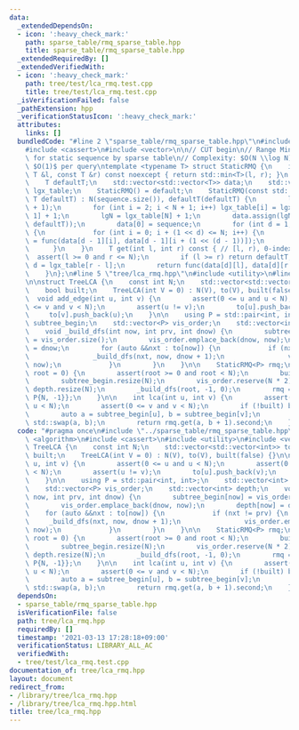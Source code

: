 ```yaml
---
data:
  _extendedDependsOn:
  - icon: ':heavy_check_mark:'
    path: sparse_table/rmq_sparse_table.hpp
    title: sparse_table/rmq_sparse_table.hpp
  _extendedRequiredBy: []
  _extendedVerifiedWith:
  - icon: ':heavy_check_mark:'
    path: tree/test/lca_rmq.test.cpp
    title: tree/test/lca_rmq.test.cpp
  _isVerificationFailed: false
  _pathExtension: hpp
  _verificationStatusIcon: ':heavy_check_mark:'
  attributes:
    links: []
  bundledCode: "#line 2 \"sparse_table/rmq_sparse_table.hpp\"\n#include <algorithm>\n\
    #include <cassert>\n#include <vector>\n\n// CUT begin\n// Range Minimum Query\
    \ for static sequence by sparse table\n// Complexity: $O(N \\log N)$ for precalculation,\
    \ $O(1)$ per query\ntemplate <typename T> struct StaticRMQ {\n    inline T func(const\
    \ T &l, const T &r) const noexcept { return std::min<T>(l, r); }\n    int N, lgN;\n\
    \    T defaultT;\n    std::vector<std::vector<T>> data;\n    std::vector<int>\
    \ lgx_table;\n    StaticRMQ() = default;\n    StaticRMQ(const std::vector<T> &sequence,\
    \ T defaultT) : N(sequence.size()), defaultT(defaultT) {\n        lgx_table.resize(N\
    \ + 1);\n        for (int i = 2; i < N + 1; i++) lgx_table[i] = lgx_table[i >>\
    \ 1] + 1;\n        lgN = lgx_table[N] + 1;\n        data.assign(lgN, std::vector<T>(N,\
    \ defaultT));\n        data[0] = sequence;\n        for (int d = 1; d < lgN; d++)\
    \ {\n            for (int i = 0; i + (1 << d) <= N; i++) {\n                data[d][i]\
    \ = func(data[d - 1][i], data[d - 1][i + (1 << (d - 1))]);\n            }\n  \
    \      }\n    }\n    T get(int l, int r) const { // [l, r), 0-indexed\n      \
    \  assert(l >= 0 and r <= N);\n        if (l >= r) return defaultT;\n        int\
    \ d = lgx_table[r - l];\n        return func(data[d][l], data[d][r - (1 << d)]);\n\
    \    }\n};\n#line 5 \"tree/lca_rmq.hpp\"\n#include <utility>\n#line 7 \"tree/lca_rmq.hpp\"\
    \n\nstruct TreeLCA {\n    const int N;\n    std::vector<std::vector<int>> to;\n\
    \    bool built;\n    TreeLCA(int V = 0) : N(V), to(V), built(false) {}\n\n  \
    \  void add_edge(int u, int v) {\n        assert(0 <= u and u < N);\n        assert(0\
    \ <= v and v < N);\n        assert(u != v);\n        to[u].push_back(v);\n   \
    \     to[v].push_back(u);\n    }\n\n    using P = std::pair<int, int>;\n    std::vector<int>\
    \ subtree_begin;\n    std::vector<P> vis_order;\n    std::vector<int> depth;\n\
    \    void _build_dfs(int now, int prv, int dnow) {\n        subtree_begin[now]\
    \ = vis_order.size();\n        vis_order.emplace_back(dnow, now);\n        depth[now]\
    \ = dnow;\n        for (auto &&nxt : to[now]) {\n            if (nxt != prv) {\n\
    \                _build_dfs(nxt, now, dnow + 1);\n                vis_order.emplace_back(dnow,\
    \ now);\n            }\n        }\n    }\n\n    StaticRMQ<P> rmq;\n    void build(int\
    \ root = 0) {\n        assert(root >= 0 and root < N);\n        built = true;\n\
    \        subtree_begin.resize(N);\n        vis_order.reserve(N * 2);\n       \
    \ depth.resize(N);\n        _build_dfs(root, -1, 0);\n        rmq = {vis_order,\
    \ P{N, -1}};\n    }\n\n    int lca(int u, int v) {\n        assert(0 <= u and\
    \ u < N);\n        assert(0 <= v and v < N);\n        if (!built) build();\n\n\
    \        auto a = subtree_begin[u], b = subtree_begin[v];\n        if (a > b)\
    \ std::swap(a, b);\n        return rmq.get(a, b + 1).second;\n    };\n};\n"
  code: "#pragma once\n#include \"../sparse_table/rmq_sparse_table.hpp\"\n#include\
    \ <algorithm>\n#include <cassert>\n#include <utility>\n#include <vector>\n\nstruct\
    \ TreeLCA {\n    const int N;\n    std::vector<std::vector<int>> to;\n    bool\
    \ built;\n    TreeLCA(int V = 0) : N(V), to(V), built(false) {}\n\n    void add_edge(int\
    \ u, int v) {\n        assert(0 <= u and u < N);\n        assert(0 <= v and v\
    \ < N);\n        assert(u != v);\n        to[u].push_back(v);\n        to[v].push_back(u);\n\
    \    }\n\n    using P = std::pair<int, int>;\n    std::vector<int> subtree_begin;\n\
    \    std::vector<P> vis_order;\n    std::vector<int> depth;\n    void _build_dfs(int\
    \ now, int prv, int dnow) {\n        subtree_begin[now] = vis_order.size();\n\
    \        vis_order.emplace_back(dnow, now);\n        depth[now] = dnow;\n    \
    \    for (auto &&nxt : to[now]) {\n            if (nxt != prv) {\n           \
    \     _build_dfs(nxt, now, dnow + 1);\n                vis_order.emplace_back(dnow,\
    \ now);\n            }\n        }\n    }\n\n    StaticRMQ<P> rmq;\n    void build(int\
    \ root = 0) {\n        assert(root >= 0 and root < N);\n        built = true;\n\
    \        subtree_begin.resize(N);\n        vis_order.reserve(N * 2);\n       \
    \ depth.resize(N);\n        _build_dfs(root, -1, 0);\n        rmq = {vis_order,\
    \ P{N, -1}};\n    }\n\n    int lca(int u, int v) {\n        assert(0 <= u and\
    \ u < N);\n        assert(0 <= v and v < N);\n        if (!built) build();\n\n\
    \        auto a = subtree_begin[u], b = subtree_begin[v];\n        if (a > b)\
    \ std::swap(a, b);\n        return rmq.get(a, b + 1).second;\n    };\n};\n"
  dependsOn:
  - sparse_table/rmq_sparse_table.hpp
  isVerificationFile: false
  path: tree/lca_rmq.hpp
  requiredBy: []
  timestamp: '2021-03-13 17:28:18+09:00'
  verificationStatus: LIBRARY_ALL_AC
  verifiedWith:
  - tree/test/lca_rmq.test.cpp
documentation_of: tree/lca_rmq.hpp
layout: document
redirect_from:
- /library/tree/lca_rmq.hpp
- /library/tree/lca_rmq.hpp.html
title: tree/lca_rmq.hpp
---
```

